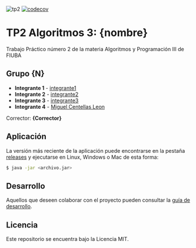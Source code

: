 ![tp2](https://github.com/migueCentellasLeonFIUBA/algo3_tp2/actions/workflows/build.yml/badge.svg) [![codecov](https://codecov.io/gh/migueCentellasLeonFIUBA/algo3_tp2/branch/master/graph/badge.svg)](https://codecov.io/gh/fiuba/algo3_proyecto_base_tp2)

# TP2 Algoritmos 3: {nombre} 

Trabajo Práctico número 2 de la materia Algoritmos y Programación III de FIUBA

## Grupo {N}

* **Integrante 1** - [integrante1](https://github.com/integrante1)
* **Integrante 2** - [integrante2](https://github.com/integrante2)
* **Integrante 3** - [integrante3](https://github.com/integrante3)
* **Integrante 4** - [Miguel Centellas Leon](https://github.com/migueCentellasLeonFIUBA)

Corrector: **{Corrector}**

## Aplicación

La versión más reciente de la aplicación puede encontrarse en la pestaña [releases](https://github.com/migueCentellasLeonFIUBA/algo3_tp2/releases/latest) y ejecutarse en Linux, Windows o Mac de esta forma:

```bash
$ java -jar <archivo.jar>
```

## Desarrollo

Aquellos que deseen colaborar con el proyecto pueden consultar la [guía de desarrollo](./docs/Desarrollo.md).

## Licencia

Este repositorio se encuentra bajo la Licencia MIT.

